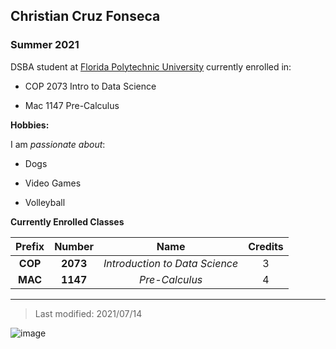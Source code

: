 ## Christian Cruz Fonseca

### Summer 2021 

DSBA student at [Florida Polytechnic University](https://www.floridapoly.edu) currently enrolled in: 

- COP 2073 Intro to Data Science

- Mac 1147 Pre-Calculus

**Hobbies:**

I am _passionate about_: 

- Dogs

- Video Games

- Volleyball

**Currently Enrolled Classes**

| Prefix      | Number | Name                          | Credits |
|:-----------:|:------:|:-----------------------------:|:-------:|
|**COP**      |**2073**| _Introduction to Data Science_|3        | 
|**MAC**      |**1147**| _Pre-Calculus_                |4        |

***

> Last modified: 2021/07/14

![image](https://user-images.githubusercontent.com/86986222/125694429-d52d0a08-4dc2-440c-8c3e-80d4c5c82356.png)
